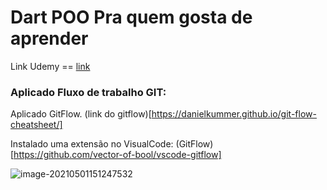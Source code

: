 # Dart POO Pra quem gosta de aprender

Link Udemy == [link ](https://www.udemy.com/share/102u9sB0Qac1dbR3w=/)

### Aplicado Fluxo de trabalho GIT: 

Aplicado GitFlow. (link do gitflow)[https://danielkummer.github.io/git-flow-cheatsheet/]

Instalado uma extensão no VisualCode:  (GitFlow)[https://github.com/vector-of-bool/vscode-gitflow]

![image-20210501151247532](C:\Users\Andre\AppData\Roaming\Typora\typora-user-images\image-20210501151247532.png)

